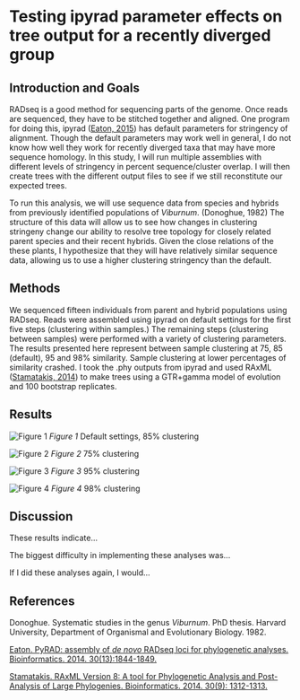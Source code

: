 # Testing ipyrad parameter effects on tree output for a recently diverged group

## Introduction and Goals

RADseq is a good method for sequencing parts of the genome. Once reads are sequenced, they have to be stitched together and aligned. One program for doing this, ipyrad ([Eaton, 2015](http://bioinformatics.oxfordjournals.org/content/30/13/1844)) has default parameters for stringency of alignment. Though the default parameters may work well in general, I do not know how well they work for recently diverged taxa that may have more sequence homology. In this study, I will run multiple assemblies with different levels of stringency in percent sequence/cluster overlap. I will then create trees with the different output files to see if we still reconstitute our expected trees.

To run this analysis, we will use sequence data from species and hybrids from previously identified populations of *Viburnum*. (Donoghue, 1982) The structure of this data will allow us to see how changes in clustering stringeny change our ability to resolve tree topology for closely related parent species and their recent hybrids. Given the close relations of the these plants, I hypothesize that they will have relatively similar sequence data, allowing us to use a higher clustering stringency than the default.

## Methods
We sequenced fifteen individuals from parent and hybrid populations using RADseq. Reads were assembled using ipyrad on default settings for the first five steps (clustering within samples.) The remaining steps (clustering between samples) were performed with a variety of clustering parameters. The results presented here represent between sample clustering at 75, 85 (default), 95 and 98% similarity. Sample clustering at lower percentages of similarity crashed. I took the .phy outputs from ipyrad and used RAxML ([Stamatakis, 2014](http://bioinformatics.oxfordjournals.org/content/early/2014/01/21/bioinformatics.btu033.abstract?keytype=ref&ijkey=VTEqgUJYCDcf0kP)) to make trees using a GTR+gamma model of evolution and 100 bootstrap replicates. 

## Results

![Figure 1](https://github.com/moeglein/phylobio_final_project/blob/master/figures/RAxML_bipartitions.default.png)
*Figure 1* Default settings, 85% clustering

![Figure 2](https://github.com/moeglein/phylobio_final_project/blob/master/figures/RAxML_bipartitions.stringency_75.png)
*Figure 2* 75% clustering

![Figure 3](https://github.com/moeglein/phylobio_final_project/blob/master/figures/RAxML_bipartitions.stringency_95.png)
*Figure 3* 95% clustering

![Figure 4](https://github.com/moeglein/phylobio_final_project/blob/master/figures/RAxML_bipartitions.stringency_98.png)
*Figure 4* 98% clustering


## Discussion

These results indicate...

The biggest difficulty in implementing these analyses was...

If I did these analyses again, I would...

## References

Donoghue. Systematic studies in the genus *Viburnum*. PhD thesis. Harvard University, Department of Organismal and Evolutionary Biology. 1982.

[Eaton. PyRAD: assembly of *de novo* RADseq loci for phylogenetic analyses. Bioinformatics. 2014. 30(13):1844-1849.](http://bioinformatics.oxfordjournals.org/content/30/13/1844)

[Stamatakis. RAxML Version 8: A tool for Phylogenetic Analysis and Post-Analysis of Large Phylogenies. Bioinformatics. 2014. 30(9): 1312-1313.](http://bioinformatics.oxfordjournals.org/content/early/2014/01/21/bioinformatics.btu033.abstract?keytype=ref&ijkey=VTEqgUJYCDcf0kP)



